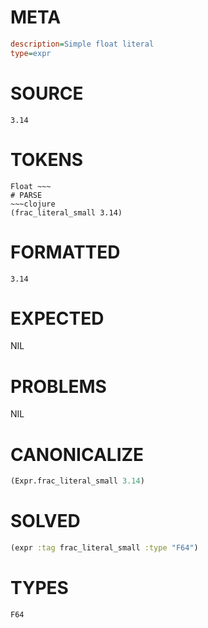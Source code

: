 # META
~~~ini
description=Simple float literal
type=expr
~~~
# SOURCE
~~~roc
3.14
~~~
# TOKENS
~~~text
Float ~~~
# PARSE
~~~clojure
(frac_literal_small 3.14)
~~~
# FORMATTED
~~~roc
3.14
~~~
# EXPECTED
NIL
# PROBLEMS
NIL
# CANONICALIZE
~~~clojure
(Expr.frac_literal_small 3.14)
~~~
# SOLVED
~~~clojure
(expr :tag frac_literal_small :type "F64")
~~~
# TYPES
~~~roc
F64
~~~
